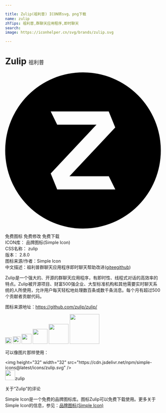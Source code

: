 ```yaml
---

title: Zulip(祖利普) ICON转svg、png下载
name: zulip
zhTips: 祖利普,群聊天应用程序,即时聊天
search: 
image: https://iconhelper.cn/svg/brands/zulip.svg

---
```


# Zulip  <small style="font-size: 60%;font-weight: 100">祖利普</small>

<div id="svg" class="svg-wrap">
<svg role="img" viewBox="0 0 24 24" xmlns="http://www.w3.org/2000/svg"><title>Zulip icon</title><path d="M24 12a12 12 0 1 1-24 0 12 12 0 0 1 24 0zm-8.03-6H7.02l1 2.03h6.06l-7.06 7.5 1 2.46h8.96l-1-2.02H9.91l7.06-7.5-1-2.46z"/></svg>
</div>
<detail full-name='zulip'></detail>

<div class="detail-page">
<p>
<span><span class="badge-success badge">免费图标</span> <span class="badge-success badge">免费修改</span>  <span class="badge-success badge">免费下载</span> </span>
<br/>
<span>
ICON库：
<span class="badge-secondary badge">品牌图标(Simple Icon)</span> 
</span>
<br/>
<span>
CSS名称：
<span class="badge-secondary badge">zulip</span> 
</span>

<br/>
<span>
版本：
<span class="badge-secondary badge">2.8.0</span> 
</span>
<br/>
<span>图标来源/作者：<span class="badge-light badge">Simple Icon</span></span> 
<br/>
<span class="zh-detail">中文描述：<span class="badge-primary badge">祖利普</span><span class="badge-primary badge">群聊天应用程序</span><span class="badge-primary badge">即时聊天</span><span class="help-link"><span>帮助改进</span>(<a href="https://gitee.com/liuwave/icon-helper/edit/master/json/brands/zulip.json" target="_blank" rel="noopener noreferrer">gitee</a><a href="https://github.com/liuwave/icon-helper/edit/master/json/brands/zulip.json" target="_blank" rel="noopener noreferrer">github</a></span>)</span><br/>
</p>
</div><div class="description description alert alert-light"><p>Zulip是一个强大的、开源的群聊天应用程序，有即时性、线程式对话的高效率的特点。Zulip被开源项目、财富500强企业、大型标准机构和其他需要实时聊天系统的人所使用，允许用户每天轻松地处理数百条或数千条消息。每个月有超过500个贡献者贡献代码。</p><p>图标来源地址：<a href="https://github.com/zulip/zulip/" target="_blank" rel="noopener noreferrer">https://github.com/zulip/zulip/</a></p></div>
<div class="alert alert-dark">
<img height="21" width="21" src="https://cdn.jsdelivr.net/npm/simple-icons@latest/icons/zulip.svg" />
<img height="24" width="24" src="https://cdn.jsdelivr.net/npm/simple-icons@latest/icons/zulip.svg" />
<img height="32" width="32" src="https://cdn.jsdelivr.net/npm/simple-icons@latest/icons/zulip.svg" />
<img height="48" width="48" src="https://cdn.jsdelivr.net/npm/simple-icons@latest/icons/zulip.svg" />
<img height="64" width="64" src="https://cdn.jsdelivr.net/npm/simple-icons@latest/icons/zulip.svg" />
<img height="96" width="96" src="https://cdn.jsdelivr.net/npm/simple-icons@latest/icons/zulip.svg" />

</div>
<div>
  <p>可以像图片那样使用：    
  </p>
  <div class="alert alert-primary" style="font-size: 14px">
    &lt;img height="32" width="32" src="https://cdn.jsdelivr.net/npm/simple-icons@latest/icons/zulip.svg" /&gt;
    <copy-btn content='<img height="32" width="32" src="https://cdn.jsdelivr.net/npm/simple-icons@latest/icons/zulip.svg" />'></copy-btn>
  </div>
  <div class="alert alert-secondary">
    <img height="32" width="32" src="https://cdn.jsdelivr.net/npm/simple-icons@latest/icons/zulip.svg" />zulip
    <copy-btn content="zulip" btn-title="复制图标名称"></copy-btn>
  </div>
</div>

<Vssue title="关于“Zulip”的评论" >关于“Zulip”的评论</Vssue>


<div><p>Simple Icon是一个免费的品牌图标库。图标Zulip可以免费下载使用。更多关于  Simple Icon的信息，参见：<a target="_blank" href="https://iconhelper.cn/brands.html">品牌图标(Simple Icon)</a>
</p></div>
